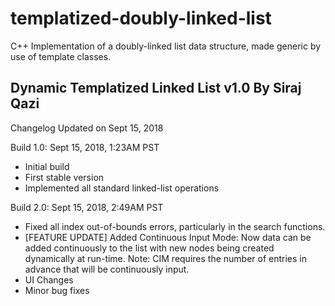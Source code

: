# templatized-doubly-linked-list
C++ Implementation of a doubly-linked list data structure, made generic by use of template classes.

Dynamic Templatized Linked List v1.0
By Siraj Qazi
-------------------------------------
Changelog Updated on Sept 15, 2018


Build 1.0:
Sept 15, 2018, 1:23AM PST

   - Initial build
   - First stable version
   - Implemented all standard linked-list operations

Build 2.0:
Sept 15, 2018, 2:49AM PST

   - Fixed all index out-of-bounds errors, particularly in the search functions.
   - [FEATURE UPDATE] Added Continuous Input Mode: Now data can be added continuously to the list with new nodes being created dynamically at run-time. 
   Note: CIM requires the number of entries in advance that will be continuously input.
   - UI Changes
   - Minor bug fixes
